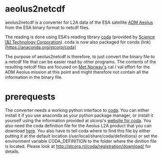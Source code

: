 # aeolus2netcdf
aeolus2netcdf is a converter for L2A data of the ESA satellite 
[ADM Aeolus](http://www.esa.int/Our_Activities/Observing_the_Earth/Aeolus) from the ESA binary format to netcdf files.

The reading is done using ESA's reading library [coda](http://stcorp.nl/coda/) 
(provided by [Science [&] Technology Corporation](http://stcorp.nl)). coda is now also packaged for conda (link)[https://anaconda.org/stcorp/coda] 

The purpose of aeolus2netcdf is therefore, to just convert the binary file to a netcdf file that can be easier read by 
other programs. The contents of the resulting netcdf files are focused on [Met Norway's](https://www.met.no/) cal / val effort
for the ADM Aeolus mission at this point and might therefore not contain all the information in the binary file.

# prerequests
The converter needs a working python interface to [coda](http://stcorp.nl/coda/). You can either install it if you use anaconda as
your python package manager, or install it yourself using the information provided at stcorp's [website for coda](http://stcorp.nl/coda/).
You also need the coda definition file for the Aeolus L2A product that you can download [here](https://github.com/stcorp/codadef-aeolus/releases/download/20170913/AEOLUS-20170913.codadef).
You also have to tell coda where to find this file by either putting it at the default location 
(/usr/local/share/coda/definitions) or set the environment variable CODA_DEFINITION to the folder where the dinition file is located. Please look at http://stcorp.nl/coda/registration/download/ for details.
